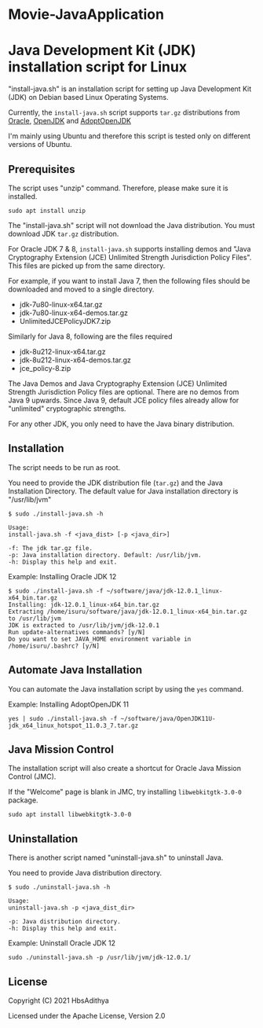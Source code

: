# Movie-JavaApplication

Java Development Kit (JDK) installation script for Linux
========================================================

"install-java.sh" is an installation script for setting up Java Development Kit (JDK) on Debian based Linux Operating Systems.

Currently, the `install-java.sh` script supports `tar.gz` distributions from [Oracle](https://www.oracle.com/technetwork/java/index.html), [OpenJDK](http://openjdk.java.net/) and [AdoptOpenJDK](https://adoptopenjdk.net/)

I'm mainly using Ubuntu and therefore this script is tested only on different versions of Ubuntu.

## Prerequisites

The script uses "unzip" command. Therefore, please make sure it is installed.

`sudo apt install unzip`

The "install-java.sh" script will not download the Java distribution. You must download JDK `tar.gz` distribution.

For Oracle JDK 7 & 8, `install-java.sh` supports installing demos and "Java Cryptography Extension (JCE) Unlimited Strength Jurisdiction Policy Files". This files are picked up from the same directory.

For example, if you want to install Java 7, then the following files should be downloaded and moved to a single directory.

 - jdk-7u80-linux-x64.tar.gz
 - jdk-7u80-linux-x64-demos.tar.gz
 - UnlimitedJCEPolicyJDK7.zip

Similarly for Java 8, following are the files required

 - jdk-8u212-linux-x64.tar.gz
 - jdk-8u212-linux-x64-demos.tar.gz
 - jce_policy-8.zip

The Java Demos and Java Cryptography Extension (JCE) Unlimited Strength Jurisdiction Policy files are optional. There are no demos from Java 9 upwards. Since Java 9, default JCE policy files already allow for "unlimited" cryptographic strengths.

For any other JDK, you only need to have the Java binary distribution.

## Installation

The script needs to be run as root.

You need to provide the JDK distribution file (`tar.gz`) and the Java Installation Directory. The default value for Java installation directory is "/usr/lib/jvm"

```console
$ sudo ./install-java.sh -h

Usage: 
install-java.sh -f <java_dist> [-p <java_dir>]

-f: The jdk tar.gz file.
-p: Java installation directory. Default: /usr/lib/jvm.
-h: Display this help and exit.

```

Example: Installing Oracle JDK 12

```console
$ sudo ./install-java.sh -f ~/software/java/jdk-12.0.1_linux-x64_bin.tar.gz 
Installing: jdk-12.0.1_linux-x64_bin.tar.gz
Extracting /home/isuru/software/java/jdk-12.0.1_linux-x64_bin.tar.gz to /usr/lib/jvm
JDK is extracted to /usr/lib/jvm/jdk-12.0.1
Run update-alternatives commands? [y/N] 
Do you want to set JAVA_HOME environment variable in /home/isuru/.bashrc? [y/N]
```

## Automate Java Installation

You can automate the Java installation script by using the `yes` command.

Example: Installing AdoptOpenJDK 11

`yes | sudo ./install-java.sh -f ~/software/java/OpenJDK11U-jdk_x64_linux_hotspot_11.0.3_7.tar.gz`

## Java Mission Control

The installation script will also create a shortcut for Oracle Java Mission Control (JMC).

If the "Welcome" page is blank in JMC, try installing `libwebkitgtk-3.0-0` package.

`sudo apt install libwebkitgtk-3.0-0`

## Uninstallation

There is another script named "uninstall-java.sh" to uninstall Java.

You need to provide Java distribution directory.

```console
$ sudo ./uninstall-java.sh -h

Usage: 
uninstall-java.sh -p <java_dist_dir>

-p: Java distribution directory.
-h: Display this help and exit.
```

Example: Uninstall Oracle JDK 12

`sudo ./uninstall-java.sh -p /usr/lib/jvm/jdk-12.0.1/`

## License

Copyright (C) 2021 HbsAdithya

Licensed under the Apache License, Version 2.0
